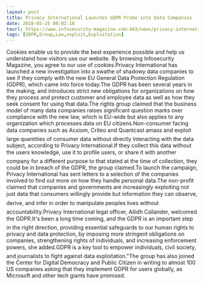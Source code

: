 ```yaml
---
layout: post
title: Privacy International Launches GDPR Probe into Data Companies
date: 2018-05-25 00:02:18
tourl: https://www.infosecurity-magazine.com:443/news/privacy-international-launches-1/
tags: [GDPR,Group,Law,exploit,Exploitation]
---
```

Cookies enable us to provide the best experience possible and help us understand how visitors use our website. By browsing Infosecurity Magazine, you agree to our use of cookies.Privacy International has launched a new investigation into a swathe of shadowy data companies to see if they comply with the new EU General Data Protection Regulation (GDPR), which came into force today.The GDPR has been several years in the making, and introduces strict new obligations for organizations on how they process and protect customer and employee data as well as how they seek consent for using that data.The rights group claimed that the business model of many data companies raises significant question marks over compliance with the new law, which is EU-wide but also applies to any organization which processes data on EU citizens.Non-consumer facing data companies such as Acxiom, Criteo and Quantcast amass and exploit large quantities of consumer data without directly interacting with the data subject, according to Privacy International.If they collect this data without the users knowledge, use it to profile users, or share it with another company for a different purpose to that stated at the time of collection, they could be in breach of the GDPR, the group claimed.To launch the campaign, Privacy International has sent letters to a selection of the companies involved to find out more on how they handle personal data.The non-profit claimed that companies and governments are increasingly exploiting not just data that consumers willingly provide but information they can observe, derive, and infer in order to manipulate peoples lives without accountability.Privacy International legal officer, Ailidh Callander, welcomed the GDPR.It's been a long time coming, and the GDPR is an important step in the right direction, providing essential safeguards to our human rights to privacy and data protection, by imposing more stringent obligations on companies, strengthening rights of individuals, and increasing enforcement powers, she added.GDPR is a key tool to empower individuals, civil society, and journalists to fight against data exploitation."The group has also joined the Center for Digital Democracy and Public Citizen in writing to almost 100 US companies asking that they implement GDPR for users globally, as Microsoft and other tech giants have promised.